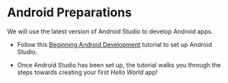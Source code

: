 # Android Preparations

We will use the latest version of Android Studio to develop Android apps.

- Follow this [Beginning Android Development](https://www.raywenderlich.com/120177/beginning-android-development-tutorial-installing-android-studio) tutorial to set up Android Studio.

- Once Android Studio has been set up, the tutorial walks you through the steps towards creating your first *Hello World* app!
